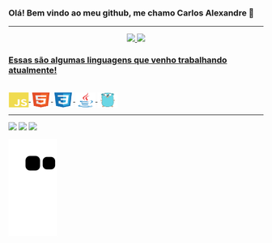 ### Olá! Bem vindo ao meu github, me chamo Carlos Alexandre 👋
---
<div align="center">
  <a href="https://github.com/AlexandreLima658">
  <img height="160em" src="https://github-readme-stats.vercel.app/api?username=AlexandreLima658&show_icons=true&theme=algolia&include_all_commits=true&count_private=true"/>
  <img height="160em" src="https://github-readme-stats.vercel.app/api/top-langs/?username=AlexandreLima658&layout=compact&langs_count=7&theme=algolia"/>
</div>
 
 ### Essas são algumas linguagens que venho trabalhando atualmente!
<div style="display: inline_block"><br>
  <img align="center" alt="Ale-Js" height="30" width="40" src="https://raw.githubusercontent.com/devicons/devicon/master/icons/javascript/javascript-plain.svg">
  <img align="center" alt="Ale-HTML" height="30" width="40" src="https://raw.githubusercontent.com/devicons/devicon/master/icons/html5/html5-original.svg">
  <img align="center" alt="Ale-CSS" height="30" width="40" src="https://raw.githubusercontent.com/devicons/devicon/master/icons/css3/css3-original.svg">
  <img align="center" alt="Ale-Java" height="30" width="40" src="https://raw.githubusercontent.com/devicons/devicon/master/icons/java/java-original.svg">
  <img align="center" alt="Ale-Go" height="30" width="40" src="https://raw.githubusercontent.com/devicons/devicon/master/icons/go/go-original.svg">
  
</div>
    
 ---

<div>

  <a href="https://instagram.com/alexandrelima021" target="_blank"><img src="https://img.shields.io/badge/-Instagram-%23E4405F?style=for-the-badge&logo=instagram&logoColor=white" ></a>
 <a href = "mailto: alexandrec658@gmail.com"><img src="https://img.shields.io/badge/-Gmail-%23333?style=for-the-badge&logo=gmail&logoColor=white" target="_blank"></a>
  <a href="https://www.linkedin.com/in/carlos-alexandre-lima-da-silva-06b7221a4/" target="_blank"><img src="https://img.shields.io/badge/-LinkedIn-%230077B5?style=for-the-badge&logo=linkedin&logoColor=white" target="_blank"></a> 
 
  ![Snake animation](https://github.com/rafaballerini/rafaballerini/blob/output/github-contribution-grid-snake.svg)
    
</div>



    
  
